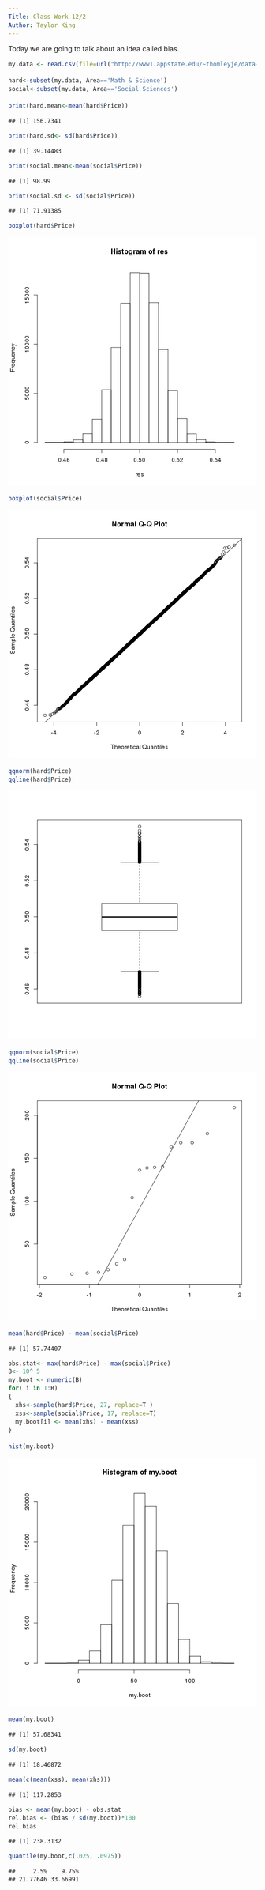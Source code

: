 ```yaml
---
Title: Class Work 12/2
Author: Taylor King
---
```


Today we are going to talk about an idea called bias.          

```r
my.data <- read.csv(file=url("http://www1.appstate.edu/~thomleyje/data-files/BookPrices.csv"))

hard<-subset(my.data, Area=='Math & Science')
social<-subset(my.data, Area=='Social Sciences')

print(hard.mean<-mean(hard$Price))
```

```
## [1] 156.7341
```

```r
print(hard.sd<- sd(hard$Price))
```

```
## [1] 39.14483
```

```r
print(social.mean<-mean(social$Price))
```

```
## [1] 98.99
```

```r
print(social.sd <- sd(social$Price))
```

```
## [1] 71.91385
```

```r
boxplot(hard$Price)
```

![plot of chunk unnamed-chunk-1](figure/unnamed-chunk-1-1.png) 

```r
boxplot(social$Price)
```

![plot of chunk unnamed-chunk-1](figure/unnamed-chunk-1-2.png) 

```r
qqnorm(hard$Price)
qqline(hard$Price)
```

![plot of chunk unnamed-chunk-1](figure/unnamed-chunk-1-3.png) 

```r
qqnorm(social$Price)
qqline(social$Price)
```

![plot of chunk unnamed-chunk-1](figure/unnamed-chunk-1-4.png) 

```r
mean(hard$Price) - mean(social$Price)
```

```
## [1] 57.74407
```

```r
obs.stat<- max(hard$Price) - max(social$Price)
B<- 10^ 5
my.boot <- numeric(B)
for( i in 1:B)
{
  xhs<-sample(hard$Price, 27, replace=T )
  xss<-sample(social$Price, 17, replace=T)
  my.boot[i] <- mean(xhs) - mean(xss)
}

hist(my.boot)
```

![plot of chunk unnamed-chunk-1](figure/unnamed-chunk-1-5.png) 

```r
mean(my.boot)
```

```
## [1] 57.68341
```

```r
sd(my.boot)
```

```
## [1] 18.46872
```

```r
mean(c(mean(xss), mean(xhs)))
```

```
## [1] 117.2853
```

```r
bias <- mean(my.boot) - obs.stat
rel.bias <- (bias / sd(my.boot))*100
rel.bias
```

```
## [1] 238.3132
```

```r
quantile(my.boot,c(.025, .0975))
```

```
##     2.5%    9.75% 
## 21.77646 33.66991
```


